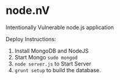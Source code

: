 # node.nV
Intentionally Vulnerable node.js application

Deploy Instructions:
1. Install MongoDB and NodeJS
2. Start Mongo `sudo mongod`
3. `node server.js` to Start Server
4. `grunt setup` to build the database.
